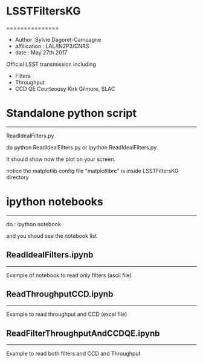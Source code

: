 # LSSTFiltersKG
===============

- Author :Sylvie Dagoret-Campagne
- affilication : LAL/IN2P3/CNRS
- date : May 27th 2017

Official LSST transmission including
- Filters
- Throughput
- CCD QE
Courteousy Kirk Gilmore, SLAC 


# Standalone python script
-------------------------
ReadIdealFilters.py

do
python ReadIdealFilters.py
or
ipython ReadIdealFilters.py

It should show now the plot on your screen.

notice the matplotlib config file "matplotlibrc" is inside  LSSTFiltersKG
directory


# ipython notebooks
-------------------

do :
ipython notebook

and you shoud see the notebook list

## ReadIdealFilters.ipynb
-------------------------

Example of notebook to read only filters (ascii file)


## ReadThroughputCCD.ipynb
--------------------------
Example to read throughput and CCD (excel file)

## ReadFilterThroughputAndCCDQE.ipynb
-------------------------------------
Example to read  both filters and CCD and Throughput
